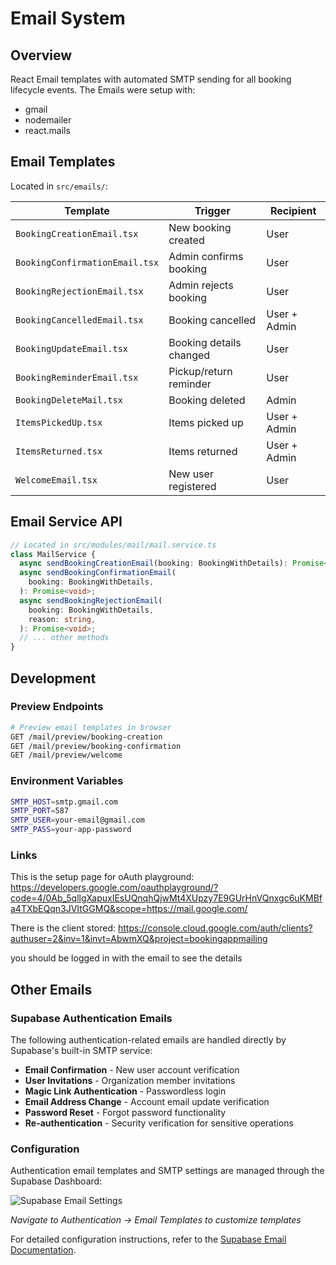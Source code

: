 # Email System

## Overview

React Email templates with automated SMTP sending for all booking lifecycle events.
The Emails were setup with:

- gmail
- nodemailer
- react.mails

## Email Templates

Located in `src/emails/`:

| Template                       | Trigger                 | Recipient    |
| ------------------------------ | ----------------------- | ------------ |
| `BookingCreationEmail.tsx`     | New booking created     | User         |
| `BookingConfirmationEmail.tsx` | Admin confirms booking  | User         |
| `BookingRejectionEmail.tsx`    | Admin rejects booking   | User         |
| `BookingCancelledEmail.tsx`    | Booking cancelled       | User + Admin |
| `BookingUpdateEmail.tsx`       | Booking details changed | User         |
| `BookingReminderEmail.tsx`     | Pickup/return reminder  | User         |
| `BookingDeleteMail.tsx`        | Booking deleted         | Admin        |
| `ItemsPickedUp.tsx`            | Items picked up         | User + Admin |
| `ItemsReturned.tsx`            | Items returned          | User + Admin |
| `WelcomeEmail.tsx`             | New user registered     | User         |

## Email Service API

```typescript
// Located in src/modules/mail/mail.service.ts
class MailService {
  async sendBookingCreationEmail(booking: BookingWithDetails): Promise<void>;
  async sendBookingConfirmationEmail(
    booking: BookingWithDetails,
  ): Promise<void>;
  async sendBookingRejectionEmail(
    booking: BookingWithDetails,
    reason: string,
  ): Promise<void>;
  // ... other methods
}
```

## Development

### Preview Endpoints

```bash
# Preview email templates in browser
GET /mail/preview/booking-creation
GET /mail/preview/booking-confirmation
GET /mail/preview/welcome
```

### Environment Variables

```bash
SMTP_HOST=smtp.gmail.com
SMTP_PORT=587
SMTP_USER=your-email@gmail.com
SMTP_PASS=your-app-password
```

### Links

This is the setup page for oAuth playground:
https://developers.google.com/oauthplayground/?code=4/0Ab_5qllgXapuxIEsUQnqhQjwMt4XUpzy7E9GUrHnVQnxgc6uKMBfa4TXbEQqn3JVItGGMQ&scope=https://mail.google.com/

There is the client stored:
https://console.cloud.google.com/auth/clients?authuser=2&inv=1&invt=AbwmXQ&project=bookingappmailing

you should be logged in with the email to see the details

## Other Emails

### Supabase Authentication Emails

The following authentication-related emails are handled directly by Supabase's built-in SMTP service:

- **Email Confirmation** - New user account verification
- **User Invitations** - Organization member invitations
- **Magic Link Authentication** - Passwordless login
- **Email Address Change** - Account email update verification
- **Password Reset** - Forgot password functionality
- **Re-authentication** - Security verification for sensitive operations

### Configuration

Authentication email templates and SMTP settings are managed through the Supabase Dashboard:

![Supabase Email Settings](../../../assets/screenshots/supabase-email-settings.png)

_Navigate to Authentication → Email Templates to customize templates_

For detailed configuration instructions, refer to the [Supabase Email Documentation](https://supabase.com/docs/guides/auth/auth-email-templates).
